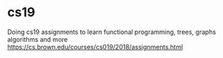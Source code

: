 # cs19
Doing cs19 assignments to learn functional programming, trees, graphs algorithms and more
https://cs.brown.edu/courses/cs019/2018/assignments.html

